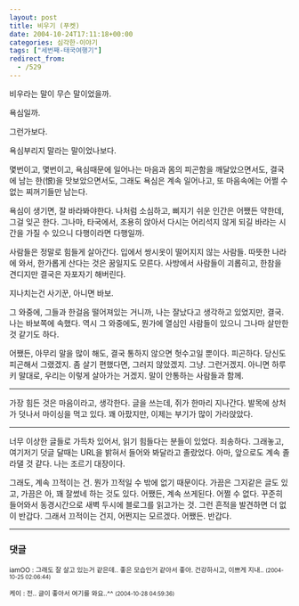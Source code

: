 ```yaml
---
layout: post
title: 비우기 (푸켓)
date: 2004-10-24T17:11:18+00:00
categories: 심각한-이야기
tags: ["세번째-태국여행기"]
redirect_from:
  - /529
---
```


비우라는 말이 무슨 말이었을까.

욕심일까.

그런가보다.

욕심부리지 말라는 말이었나보다.

몇번이고, 몇번이고, 욕심때문에 일어나는 마음과 몸의 피곤함을 깨달았으면서도, 결국에 남는 한(恨)을 맛보았으면서도, 그래도 욕심은 계속 일어나고, 또 마음속에는 어쩔 수 없는 찌꺼기들만 남는다.

욕심이 생기면, 잘 바라봐야한다. 나처럼 소심하고, 삐지기 쉬운 인간은 어쨌든 약한데, 그걸 잊곤 한다. 그나마, 타국에서, 조용히 앉아서 다시는 어리석지 않게 되길 바라는 시간을 가질 수 있으니 다행이라면 다행일까.

사람들은 정말로 힘들게 살아간다. 입에서 쌍시옷이 떨어지지 않는 사람들. 따뜻한 나라에 와서, 한가롭게 산다는 것은 꿈일지도 모른다. 사방에서 사람들이 괴롭히고, 한참을 견디지만 결국은 자포자기 해버린다.

지나치는건 사기꾼, 아니면 바보.

그 와중에, 그들과 한걸음 떨어져있는 거니까, 나는 잘났다고 생각하고 있었지만, 결국. 나는 바보쪽에 속했다. 역시 그 와중에도, 뭔가에 열심인 사람들이 있으니 그나마 살만한 것 같기도 하다.

어쨌든, 아무리 말을 많이 해도, 결국 통하지 않으면 헛수고일 뿐이다. 피곤하다. 당신도 피곤해서 그랬겠지. 좀 살기 편했다면, 그러지 않았겠지. 그냥. 그런거겠지. 아니면 하루키 말대로, 우리는 이렇게 살아가는 거겠지. 말이 안통하는 사람들과 함께.

---

가장 힘든 것은 마음이라고, 생각한다. 글을 쓰는데, 쥐가 한마리 지나간다. 발목에 상처가 덧나서 마이싱을 먹고 있다. 꽤 아팠지만, 이제는 부기가 많이 가라앉았다.

---

너무 이상한 글들로 가득차 있어서, 읽기 힘들다는 분들이 있었다. 죄송하다. 그래놓고, 여기저기 덧글 달때는 URL을 밝혀서 들어와 봐달라고 졸랐었다. 아마, 앞으로도 계속 졸라댈 것 같다. 나는 조르기 대장이다.

그래도, 계속 끄적이는 건. 뭔가 끄적일 수 밖에 없기 때문이다. 가끔은 그지같은 글도 있고, 가끔은 아, 꽤 잘썼네 하는 것도 있다. 어쨌든, 계속 쓰게된다. 어쩔 수 없다. 꾸준히 들어와서 동경시간으로 새벽 두시에 블로그를 읽고가는 것. 그런 흔적을 발견하면 더 없이 반갑다. 그래서 끄적이는 건지, 어쩐지는 모르겠다. 어쨌든. 반갑다.

* * *

### 댓글



<!--- cmt:888 --->
<!--- mail: --->
<!--- parent:0 --->

<small class=comment>iamOO : 그래도 잘 살고 있는거 같은데.. 좋은 모습인거 같아서 좋아.  건강하시고, 이쁘게 지내.. <small>(2004-10-25 02:06:44)</small></small>


<!--- cmt:889 --->
<!--- mail: --->
<!--- parent:0 --->

<small class=comment>케이 : 전.. 글이 좋아서 여기를 와요..^^ <small>(2004-10-28 04:59:36)</small></small>

